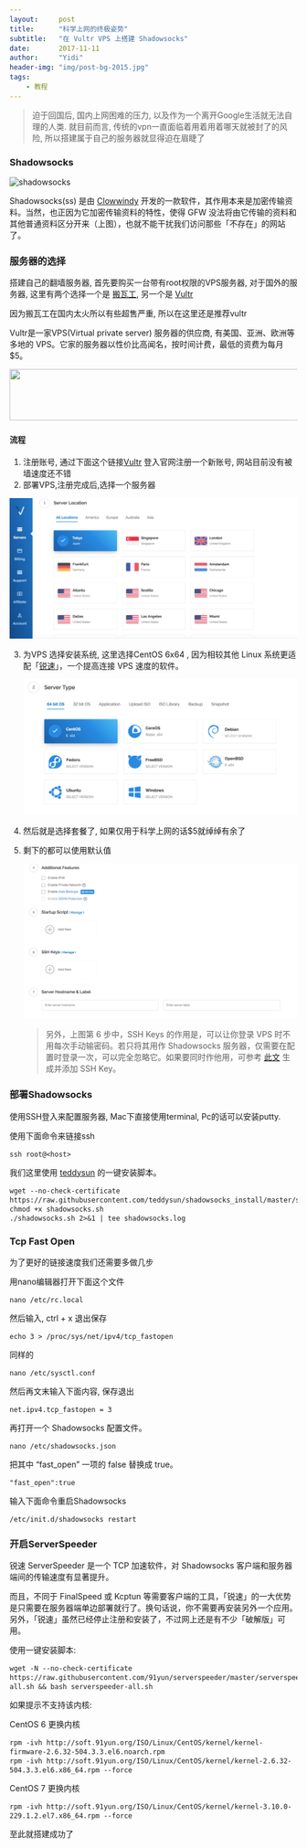 ```yaml
---
layout:     post
title:      "科学上网的终极姿势"
subtitle:   "在 Vultr VPS 上搭建 Shadowsocks"
date:       2017-11-11
author:     "Yidi"
header-img: "img/post-bg-2015.jpg"
tags:
    - 教程
---
```


> 迫于回国后, 国内上网困难的压力, 以及作为一个离开Google生活就无法自理的人类. 就目前而言, 传统的vpn一直面临着用着用着哪天就被封了的风险, 所以搭建属于自己的服务器就显得迫在眉睫了

### Shadowsocks

![shadowsocks](http://upload-images.jianshu.io/upload_images/9485-b0d99d196d019ec3.png?imageMogr2/auto-orient/strip%7CimageView2/2/w/1240)

Shadowsocks(ss) 是由 [Clowwindy](https://github.com/Clowwindy) 开发的一款软件，其作用本来是加密传输资料。当然，也正因为它加密传输资料的特性，使得 GFW 没法将由它传输的资料和其他普通资料区分开来（上图），也就不能干扰我们访问那些「不存在」的网站了。

### 服务器的选择

搭建自己的翻墙服务器, 首先要购买一台带有root权限的VPS服务器, 对于国外的服务器, 这里有两个选择一个是 [搬瓦工](https://bandwagonhost.com/), 另一个是 [Vultr](https://www.vultr.com/?ref=7264410)

因为搬瓦工在国内太火所以有些超售严重, 所以在这里还是推荐vultr

Vultr是一家VPS(Virtual private server) 服务器的供应商, 有美国、亚洲、欧洲等多地的 VPS。它家的服务器以性价比高闻名，按时间计费，最低的资费为每月 $5。

<a href="https://www.vultr.com/?ref=7260792"><img src="https://www.vultr.com/media/banner_1.png" width="728" height="90"></a>

#### 流程

1. 注册账号, 通过下面这个链接[Vultr](https://www.vultr.com/?ref=7260792) 登入官网注册一个新账号, 网站目前没有被墙速度还不错
2. 部署VPS,注册完成后,选择一个服务器

![server-choice](/img/in-post/vps/server-choice.jpeg)

3. 为VPS 选择安装系统, 这里选择CentOS 6x64 , 因为相较其他 Linux 系统更适配「[锐速](https://github.com/91yun/serverspeeder)」，一个提高连接 VPS 速度的软件。

   ![sever-os](/img/in-post/vps/sever-os.jpeg)

4. 然后就是选择套餐了, 如果仅用于科学上网的话$5就绰绰有余了

5. 剩下的都可以使用默认值

   ![addtional-feature](/img/in-post/vps/addtional-feature.jpeg)

   > 另外，上图第 6 步中，SSH Keys 的作用是，可以让你登录 VPS 时不用每次手动输密码。若只将其用作 Shadowsocks 服务器，仅需要在配置时登录一次，可以完全忽略它。如果要同时作他用，可参考 [此文](https://www.vultr.com/docs/how-do-i-generate-ssh-keys/) 生成并添加 SSH Key。


### 部署Shadowsocks         

 使用SSH登入来配置服务器, Mac下直接使用terminal, Pc的话可以安装putty.   

 使用下面命令来链接ssh

   ```shell
ssh root@<host>
   ```

  我们这里使用 [teddysun](https://teddysun.com/342.html) 的一键安装脚本。

```shell
wget --no-check-certificate https://raw.githubusercontent.com/teddysun/shadowsocks_install/master/shadowsocks.sh
chmod +x shadowsocks.sh
./shadowsocks.sh 2>&1 | tee shadowsocks.log
```



### Tcp Fast Open

为了更好的链接速度我们还需要多做几步

用nano编辑器打开下面这个文件

```shell
nano /etc/rc.local
```

然后输入, ctrl + x 退出保存

```shell
echo 3 > /proc/sys/net/ipv4/tcp_fastopen
```

同样的

```shell
nano /etc/sysctl.conf
```

然后再文末输入下面内容, 保存退出

```shell
net.ipv4.tcp_fastopen = 3
```

再打开一个 Shadowsocks 配置文件。

```shell
nano /etc/shadowsocks.json
```

把其中 “fast_open” 一项的 false 替换成 true。

```
"fast_open":true
```

输入下面命令重启Shadowsocks

```shell
/etc/init.d/shadowsocks restart
```



### 开启ServerSpeeder

锐速 ServerSpeeder 是一个 TCP 加速软件，对 Shadowsocks 客户端和服务器端间的传输速度有显著提升。

而且，不同于 FinalSpeed 或 Kcptun 等需要客户端的工具，「锐速」的一大优势是只需要在服务器端单边部署就行了。换句话说，你不需要再安装另外一个应用。另外，「锐速」虽然已经停止注册和安装了，不过网上还是有不少「破解版」可用。

使用一键安装脚本:

```shell
wget -N --no-check-certificate https://raw.githubusercontent.com/91yun/serverspeeder/master/serverspeeder-all.sh && bash serverspeeder-all.sh
```

如果提示不支持该内核:

CentOS 6 更换内核

```shell
rpm -ivh http://soft.91yun.org/ISO/Linux/CentOS/kernel/kernel-firmware-2.6.32-504.3.3.el6.noarch.rpm
rpm -ivh http://soft.91yun.org/ISO/Linux/CentOS/kernel/kernel-2.6.32-504.3.3.el6.x86_64.rpm --force
```

CentOS 7 更换内核

```shell
rpm -ivh http://soft.91yun.org/ISO/Linux/CentOS/kernel/kernel-3.10.0-229.1.2.el7.x86_64.rpm --force
```





至此就搭建成功了


